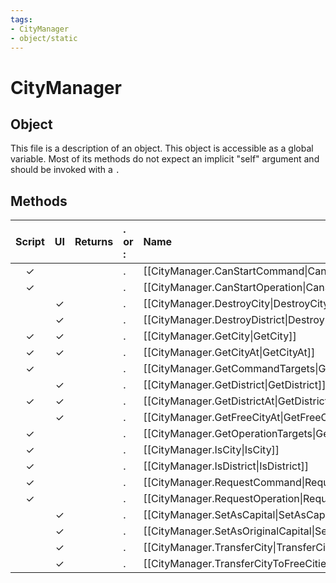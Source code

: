```yaml
---
tags:
- CityManager
- object/static
---
```

# CityManager
## Object
This file is a description of an object. This object is accessible as a global variable. Most of its methods do not expect an implicit "self" argument and should be invoked with a `.`

## Methods
| Script | UI  | Returns | . or : | Name | Arguments |
|:------:|:---:| -------:|:---- |:---- |:--------- |
|✓| ||.|[[CityManager.CanStartCommand\|CanStartCommand]]||
|✓| ||.|[[CityManager.CanStartOperation\|CanStartOperation]]||
| |✓||.|[[CityManager.DestroyCity\|DestroyCity]]||
| |✓||.|[[CityManager.DestroyDistrict\|DestroyDistrict]]||
|✓|✓||.|[[CityManager.GetCity\|GetCity]]||
|✓|✓||.|[[CityManager.GetCityAt\|GetCityAt]]||
|✓| ||.|[[CityManager.GetCommandTargets\|GetCommandTargets]]||
| |✓||.|[[CityManager.GetDistrict\|GetDistrict]]||
|✓|✓||.|[[CityManager.GetDistrictAt\|GetDistrictAt]]||
| |✓||.|[[CityManager.GetFreeCityAt\|GetFreeCityAt]]||
|✓| ||.|[[CityManager.GetOperationTargets\|GetOperationTargets]]||
|✓| ||.|[[CityManager.IsCity\|IsCity]]||
|✓| ||.|[[CityManager.IsDistrict\|IsDistrict]]||
|✓| ||.|[[CityManager.RequestCommand\|RequestCommand]]||
|✓| ||.|[[CityManager.RequestOperation\|RequestOperation]]||
| |✓||.|[[CityManager.SetAsCapital\|SetAsCapital]]||
| |✓||.|[[CityManager.SetAsOriginalCapital\|SetAsOriginalCapital]]||
| |✓||.|[[CityManager.TransferCity\|TransferCity]]||
| |✓||.|[[CityManager.TransferCityToFreeCities\|TransferCityToFreeCities]]||
